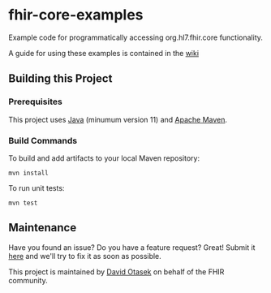 <!---
 ____________________
|                    |
|  N  O  T  I  C  E  |
|____________________|

Please maintain this README.md as a linkable document, as other documentation may link back to it. The following sections should appear consistently in all updates to this document to maintain linkability:

## Building this Project
## Maintenance

--->

# fhir-core-examples

Example code for programmatically accessing org.hl7.fhir.core functionality.

A guide for using these examples is contained in the [wiki][Link-GithubWiki]

## Building this Project

### Prerequisites

This project uses [Java](https://www.java.com) (minumum version 11) and [Apache Maven](http://maven.apache.org).

### Build Commands

To build and add artifacts to your local Maven repository:

```
mvn install
```

To run unit tests:

```
mvn test
```

## Maintenance

Have you found an issue? Do you have a feature request? Great! Submit it [here][Link-GithubIssues] and we'll try to fix it as soon as possible.

This project is maintained by [David Otasek][Link-davidGithub] on behalf of the FHIR community.


[Link-ConfluenceValidator]: https://confluence.hl7.org/display/FHIR/Using+the+FHIR+Validator

[Link-davidGithub]: https://github.com/dotasek
[Link-GithubIssues]: https://github.com/dotasek/fhir-core-examples/issues
[Link-GithubWiki]: https://github.com/dotasek/fhir-core-examples/issues
